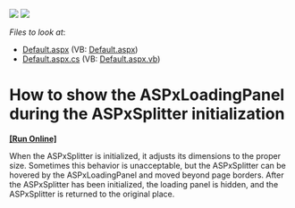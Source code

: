 <!-- default badges list -->
[![](https://img.shields.io/badge/Open_in_DevExpress_Support_Center-FF7200?style=flat-square&logo=DevExpress&logoColor=white)](https://supportcenter.devexpress.com/ticket/details/E2367)
[![](https://img.shields.io/badge/📖_How_to_use_DevExpress_Examples-e9f6fc?style=flat-square)](https://docs.devexpress.com/GeneralInformation/403183)
<!-- default badges end -->
<!-- default file list -->
*Files to look at*:

* [Default.aspx](./CS/WebSite/Default.aspx) (VB: [Default.aspx](./VB/WebSite/Default.aspx))
* [Default.aspx.cs](./CS/WebSite/Default.aspx.cs) (VB: [Default.aspx.vb](./VB/WebSite/Default.aspx.vb))
<!-- default file list end -->
# How to show the ASPxLoadingPanel during the ASPxSplitter initialization
<!-- run online -->
**[[Run Online]](https://codecentral.devexpress.com/e2367/)**
<!-- run online end -->


<p>When the ASPxSplitter is initialized, it adjusts its dimensions to the proper size. Sometimes this behavior is unacceptable, but the ASPxSplitter can be hovered by the ASPxLoadingPanel and moved beyond page borders. After the ASPxSplitter has been initialized, the loading panel is hidden, and the ASPxSplitter is returned to the original place.</p>

<br/>


